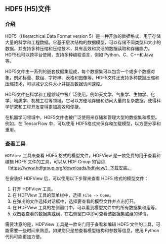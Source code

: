 ## HDF5 (H5)文件

### 介绍

HDF5（Hierarchical Data Format version 5）是一种开放的数据格式，用于存储大量的科学和工程数据。它基于层次结构的数据模型，可以存储不同类型和大小的数据，并支持多种压缩和压缩技术，具有高效和灵活的数据读取和存储能力。 HDF5也可以跨平台使用，支持多种编程语言，例如 Python、C、C++和Java等。

HDF5文件由一系列的嵌套数据集组成，每个数据集可以包含一个或多个数据对象，例如标量、数组、字符串、表格和图像等。HDF5文件还支持多种数据压缩和压缩技术，可以减少文件大小并提高数据访问速度。

HDF5文件在科学和工程领域中被广泛使用，例如天文学、气象学、生物学、化学、地质学、机械工程等领域。它可以方便地存储和访问大量的复杂数据，使得科学研究和工程开发变得更加高效和便捷。

在机器学习领域中，HDF5文件也被广泛使用来存储和管理大型的数据集和模型。例如，在 TensorFlow 中，可以使用 HDF5格式来保存和加载模型，以方便分享和重用。

### 查看工具

`HDFView `工具来查看 HDF5 格式的模型文件。HDFView 是一款免费的用于查看和编辑 HDF5 文件的工具，可以从 HDF Group 的官网（https://www.hdfgroup.org/downloads/hdfview/）下载安装。

在安装好 HDFView 后，可以使用以下步骤来查看 HDF5 格式的模型文件：

1. 打开 HDFView 工具。
2. 在 HDFView 工具的菜单栏中，选择 `File -> Open`。
3. 在弹出的文件选择对话框中，选择要查看的模型文件并点击打开。
4. 在 HDFView 工具的左侧窗口中，可以看到模型文件中的所有数据集和组等。
5. 双击要查看的数据集或组，在右侧窗口中即可查看该数据集或组的详情。

需要注意的是，HDFView 工具是一款专门用于查看和编辑 HDF5 文件的工具，可能需要一些时间来熟悉。如果您只是想查看模型结构和参数等信息，使用 Python 代码可能更加方便。